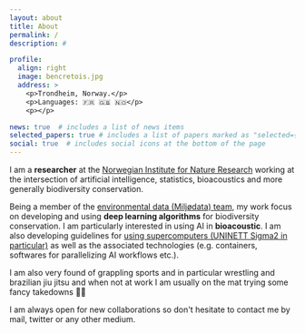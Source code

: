 ```yaml
---
layout: about
title: About
permalink: /
description: #

profile:
  align: right
  image: bencretois.jpg
  address: >
    <p>Trondheim, Norway.</p>
    <p>Languages: 🇫🇷 🇬🇧 🇳🇴️</p>
    <p></p>

news: true  # includes a list of news items
selected_papers: true # includes a list of papers marked as "selected={true}"
social: true  # includes social icons at the bottom of the page
---
```


I am a **researcher** at the [Norwegian Institute for Nature Research](https://www.nina.no/english/home) working at the intersection of artificial intelligence, statistics, bioacoustics and more generally biodiversity conservation.

Being a member of the [environmental data (Miljødata) team](https://www.nina.no/Kart), my work focus on developing and using **deep learning algorithms** for biodiversity conservation. I am particularly interested in using AI in **bioacoustic**. I am also developing guidelines for [using supercomputers (UNINETT Sigma2 in particular)](https://ninanor.github.io/91126800_ML_and_associated_tech/) as well as the associated technologies (e.g. containers, softwares for parallelizing AI workflows etc.).

I am also very found of grappling sports and in particular wrestling and brazilian jiu jitsu and when not at work I am usually on the mat trying some fancy takedowns 🤼‍♂️

I am always open for new collaborations so don't hesitate to contact me by mail, twitter or any other medium.


